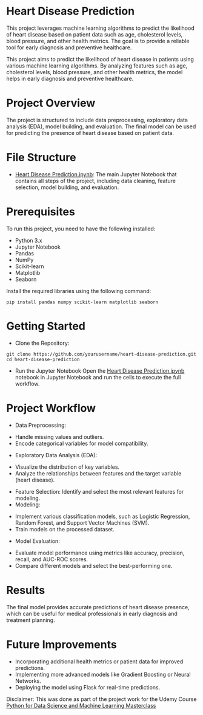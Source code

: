 # Heart Disease Prediction

This project leverages machine learning algorithms to predict the likelihood of heart disease based on patient data such as age, cholesterol levels, blood pressure, and other health metrics. The goal is to provide a reliable tool for early diagnosis and preventive healthcare.

This project aims to predict the likelihood of heart disease in patients using various machine learning algorithms. By analyzing features such as age, cholesterol levels, blood pressure, and other health metrics, the model helps in early diagnosis and preventive healthcare.

# Project Overview
The project is structured to include data preprocessing, exploratory data analysis (EDA), model building, and evaluation. The final model can be used for predicting the presence of heart disease based on patient data.

# File Structure
* [Heart Disease Prediction.ipynb](https://github.com/shrek-28/heart-disease-prediction/blob/main/Heart%20Disease%20Prediction.ipynb): The main Jupyter Notebook that contains all steps of the project, including data cleaning, feature selection, model building, and evaluation.

# Prerequisites
To run this project, you need to have the following installed:
* Python 3.x
* Jupyter Notebook
* Pandas
* NumPy
* Scikit-learn
* Matplotlib
* Seaborn

Install the required libraries using the following command:
```
pip install pandas numpy scikit-learn matplotlib seaborn
```

# Getting Started
* Clone the Repository:
```
git clone https://github.com/yourusername/heart-disease-prediction.git
cd heart-disease-prediction
```
*  Run the Jupyter Notebook
Open the [Heart Disease Prediction.ipynb](https://github.com/shrek-28/heart-disease-prediction/blob/main/Heart%20Disease%20Prediction.ipynb) notebook in Jupyter Notebook and run the cells to execute the full workflow.

# Project Workflow
* Data Preprocessing:
- Handle missing values and outliers.
- Encode categorical variables for model compatibility.
* Exploratory Data Analysis (EDA):
- Visualize the distribution of key variables.
- Analyze the relationships between features and the target variable (heart disease).
* Feature Selection: Identify and select the most relevant features for modeling.
* Modeling:
- Implement various classification models, such as Logistic Regression, Random Forest, and Support Vector Machines (SVM).
- Train models on the processed dataset.
* Model Evaluation:
- Evaluate model performance using metrics like accuracy, precision, recall, and AUC-ROC scores.
- Compare different models and select the best-performing one.

# Results
The final model provides accurate predictions of heart disease presence, which can be useful for medical professionals in early diagnosis and treatment planning.

# Future Improvements
* Incorporating additional health metrics or patient data for improved predictions.
* Implementing more advanced models like Gradient Boosting or Neural Networks.
* Deploying the model using Flask for real-time predictions.

Disclaimer: This was done as part of the project work for the Udemy Course [Python for Data Science and Machine Learning Masterclass](https://www.udemy.com/course-dashboard-redirect/?course_id=2769460)
